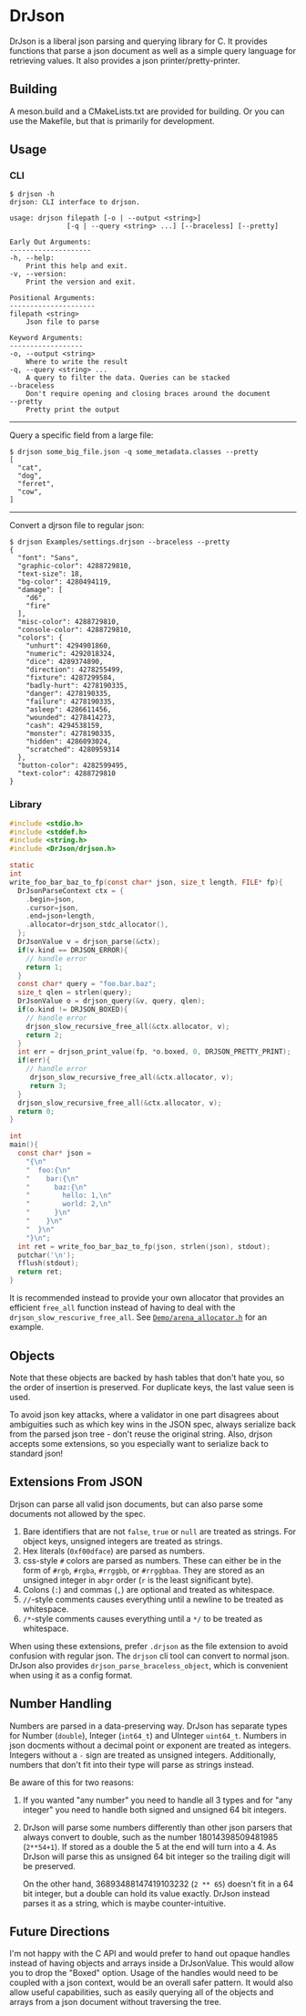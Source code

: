 # DrJson

DrJson is a liberal json parsing and querying library for C.
It provides functions that parse a json document as well as a simple query
language for retrieving values.  It also provides a json printer/pretty-printer.

## Building

A meson.build and a CMakeLists.txt are provided for building. Or you can use
the Makefile, but that is primarily for development.

## Usage

### CLI
```
$ drjson -h
drjson: CLI interface to drjson.

usage: drjson filepath [-o | --output <string>]
              [-q | --query <string> ...] [--braceless] [--pretty]

Early Out Arguments:
--------------------
-h, --help:
    Print this help and exit. 
-v, --version:
    Print the version and exit. 

Positional Arguments:
---------------------
filepath <string>
    Json file to parse 

Keyword Arguments:
------------------
-o, --output <string>
    Where to write the result 
-q, --query <string> ... 
    A query to filter the data. Queries can be stacked 
--braceless
    Don't require opening and closing braces around the document 
--pretty
    Pretty print the output 

```
<hr>

Query a specific field from a large file:
```
$ drjson some_big_file.json -q some_metadata.classes --pretty
[
  "cat",
  "dog",
  "ferret",
  "cow",
]
```
<hr>

Convert a djrson file to regular json:
```
$ drjson Examples/settings.drjson --braceless --pretty
{
  "font": "Sans",
  "graphic-color": 4288729810,
  "text-size": 18,
  "bg-color": 4280494119,
  "damage": [
    "d6",
    "fire"
  ],
  "misc-color": 4288729810,
  "console-color": 4288729810,
  "colors": {
    "unhurt": 4294901860,
    "numeric": 4292018324,
    "dice": 4289374890,
    "direction": 4278255499,
    "fixture": 4287299584,
    "badly-hurt": 4278190335,
    "danger": 4278190335,
    "failure": 4278190335,
    "asleep": 4286611456,
    "wounded": 4278414273,
    "cash": 4294538159,
    "monster": 4278190335,
    "hidden": 4286093024,
    "scratched": 4280959314
  },
  "button-color": 4282599495,
  "text-color": 4288729810
}

```

### Library
```c
#include <stdio.h>
#include <stddef.h>
#include <string.h>
#include <DrJson/drjson.h>

static
int
write_foo_bar_baz_to_fp(const char* json, size_t length, FILE* fp){
  DrJsonParseContext ctx = {
    .begin=json,
    .cursor=json,
    .end=json+length,
    .allocator=drjson_stdc_allocator(),
  };
  DrJsonValue v = drjson_parse(&ctx);
  if(v.kind == DRJSON_ERROR){
    // handle error
    return 1;
  }
  const char* query = "foo.bar.baz";
  size_t qlen = strlen(query);
  DrJsonValue o = drjson_query(&v, query, qlen);
  if(o.kind != DRJSON_BOXED){
    // handle error
    drjson_slow_recursive_free_all(&ctx.allocator, v);
    return 2;
  }
  int err = drjson_print_value(fp, *o.boxed, 0, DRJSON_PRETTY_PRINT);
  if(err){
    // handle error
     drjson_slow_recursive_free_all(&ctx.allocator, v);
     return 3;
  }
  drjson_slow_recursive_free_all(&ctx.allocator, v);
  return 0;
}

int
main(){
  const char* json =
    "{\n"
    "  foo:{\n"
    "    bar:{\n"
    "      baz:{\n"
    "        hello: 1,\n"
    "        world: 2,\n"
    "      }\n"
    "    }\n"
    "  }\n"
    "}\n";
  int ret = write_foo_bar_baz_to_fp(json, strlen(json), stdout);
  putchar('\n');
  fflush(stdout);
  return ret;
}
```

It is recommended instead to provide your own allocator that provides an
efficient `free_all` function instead of having to deal with the
`drjson_slow_rescurive_free_all`.
See [`Demo/arena_allocator.h`](Demo/arena_allocator.h) for an example.

## Objects
Note that these objects are backed by hash tables that don't hate you, so the
order of insertion is preserved.  For duplicate keys, the last value seen is
used.

To avoid json key attacks, where a validator in one part disagrees about
ambiguities such as which key wins in the JSON spec, always serialize back from
the parsed json tree - don't reuse the original string. Also, drjson accepts
some extensions, so you especially want to serialize back to standard json!

## Extensions From JSON

Drjson can parse all valid json documents, but can also parse some documents not allowed by the spec.

1. Bare identifiers that are not `false`, `true` or `null` are treated
   as strings. For object keys, unsigned integers are treated as strings.
2. Hex literals (`0xf00dface`) are parsed as numbers.
3. css-style `#` colors are parsed as numbers. These can either be in the form
   of `#rgb`, `#rgba`, `#rrggbb`, or `#rrggbbaa`. They are stored as an unsigned
   integer in `abgr` order (`r` is the least significant byte).
4. Colons (`:`) and commas (`,`) are optional and treated as whitespace.
5. `//`-style comments causes everything until a newline to be treated as whitespace.
6. `/*`-style comments causes everything until a `*/` to be treated as whitespace.

When using these extensions, prefer `.drjson` as the file extension to avoid
confusion with regular json. The `drjson` cli tool can convert to normal json.
DrJson also provides `drjson_parse_braceless_object`, which is convenient when
using it as a config format.

## Number Handling

Numbers are parsed in a data-preserving way. DrJson has separate
types for Number (`double`), Integer (`int64_t`) and UInteger `uint64_t`.
Numbers in json docments without a decimal point or exponent are treated as
integers. Integers without a `-` sign are treated as unsigned integers.
Additionally, numbers that don't fit into their type will parse as strings
instead.

Be aware of this for two reasons:

1.  If you wanted "any number" you need to handle all 3 types and for "any
    integer" you need to handle both signed and unsigned 64 bit integers.

2.  DrJson will parse some numbers differently than other json parsers that
    always convert to double, such as the number 18014398509481985 (`2**54+1`).
    If stored as a double the 5 at the end will turn into a 4. As DrJson will
    parse this as unsigned 64 bit integer so the trailing digit will be
    preserved.

    On the other hand, 36893488147419103232 (`2 ** 65`) doesn't fit in a 64 bit
    integer, but a double can hold its value exactly. DrJson instead parses it
    as a string, which is maybe counter-intuitive.

## Future Directions

I'm not happy with the C API and would prefer to hand out opaque handles
instead of having objects and arrays inside a DrJsonValue.  This would allow
you to drop the "Boxed" option. Usage of the handles would need to be coupled
with a json context, would be an overall safer pattern. It would also allow
useful capabilities, such as easily querying all of the objects and
arrays from a json document without traversing the tree.
